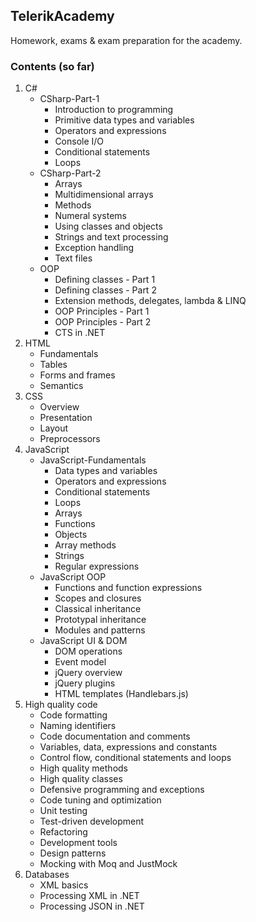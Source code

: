 ## TelerikAcademy

Homework, exams &amp; exam preparation for the academy. 

### Contents (so far)
1. C#
    * CSharp-Part-1
       * Introduction to programming
       * Primitive data types and variables
       * Operators and expressions
       * Console I/O
       * Conditional statements
       * Loops
    * CSharp-Part-2
       * Arrays
       * Multidimensional arrays
       * Methods
       * Numeral systems
       * Using classes and objects
       * Strings and text processing
       * Exception handling
       * Text files
    * OOP
       * Defining classes - Part 1
       * Defining classes - Part 2
       * Extension methods, delegates, lambda & LINQ
       * OOP Principles - Part 1
       * OOP Principles - Part 2
       * CTS in .NET
2. HTML
    * Fundamentals
    * Tables
    * Forms and frames
    * Semantics
3. CSS
    * Overview
    * Presentation
    * Layout
    * Preprocessors
4. JavaScript
    * JavaScript-Fundamentals
       * Data types and variables
       * Operators and expressions
       * Conditional statements
       * Loops
       * Arrays
       * Functions
       * Objects
       * Array methods
       * Strings
       * Regular expressions
    * JavaScript OOP
       * Functions and function expressions
       * Scopes and closures
       * Classical inheritance
       * Prototypal inheritance
       * Modules and patterns
    * JavaScript UI & DOM
       * DOM operations
       * Event model
       * jQuery overview
       * jQuery plugins
       * HTML templates (Handlebars.js)
5. High quality code
    * Code formatting
    * Naming identifiers
    * Code documentation and comments
    * Variables, data, expressions and constants
    * Control flow, conditional statements and loops
    * High quality methods
    * High quality classes
    * Defensive programming and exceptions
    * Code tuning and optimization
    * Unit testing
    * Test-driven development
    * Refactoring
    * Development tools
    * Design patterns
    * Mocking with Moq and JustMock
6. Databases
    * XML basics
    * Processing XML in .NET
    * Processing JSON in .NET

